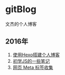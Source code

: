 # gitBlog
文杰的个人博客

## 2016年

1. [使用Hexo搭建个人博客](https://github.com/VonJie/gitBlog/issues/1)
1. [初学JS的一些笔记](https://github.com/VonJie/gitBlog/issues/2)
1. [网页 Meta 标签收集](https://github.com/VonJie/gitBlog/issues/3)
